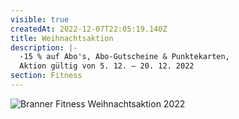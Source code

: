 ```yaml
---
visible: true
createdAt: 2022-12-07T22:05:19.140Z
title: Weihnachtsaktion
description: |-
  -15 % auf Abo's, Abo-Gutscheine & Punktekarten,
  Aktion gültig von 5. 12. – 20. 12. 2022
section: Fitness
---
```

![Branner Fitness Weihnachtsaktion 2022](/img/branner-fitness-weihnachtsaktion-2022.jpg)